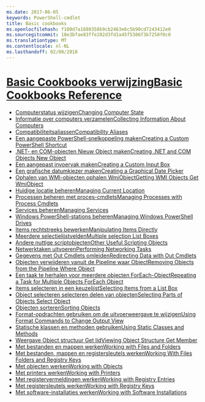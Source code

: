 ```yaml
---
ms.date: 2017-06-05
keywords: PowerShell-cmdlet
title: Basic cookbooks
ms.openlocfilehash: f100d7a1680358b9cb2463e6c5b90cd7243412e0
ms.sourcegitcommit: 18e3bfae83ffe282d3fd1a45f5386f3b7250f0c0
ms.translationtype: MT
ms.contentlocale: nl-NL
ms.lasthandoff: 02/08/2018
---
```

# <a name="basic-cookbooks-referencecookbooksbasic-cookbooks-referencemd"></a>[<span data-ttu-id="23ebf-103">Basic Cookbooks verwijzing</span><span class="sxs-lookup"><span data-stu-id="23ebf-103">Basic Cookbooks Reference</span></span>](cookbooks/basic-cookbooks-reference.md)

- [<span data-ttu-id="23ebf-104">Computerstatus wijzigen</span><span class="sxs-lookup"><span data-stu-id="23ebf-104">Changing Computer State</span></span>](cookbooks/Changing-Computer-State.md)
- [<span data-ttu-id="23ebf-105">Informatie over computers verzamelen</span><span class="sxs-lookup"><span data-stu-id="23ebf-105">Collecting Information About Computers</span></span>](cookbooks/Collecting-Information-About-Computers.md)
- [<span data-ttu-id="23ebf-106">Compatibiliteitsaliassen</span><span class="sxs-lookup"><span data-stu-id="23ebf-106">Compatibility Aliases</span></span>](cookbooks/Appendix-1---Compatibility-Aliases.md)
- [<span data-ttu-id="23ebf-107">Een aangepaste PowerShell-snelkoppeling maken</span><span class="sxs-lookup"><span data-stu-id="23ebf-107">Creating a Custom PowerShell Shortcut</span></span>](cookbooks/Appendix-2---Creating-a-Custom-PowerShell-Shortcut.md)
- [<span data-ttu-id="23ebf-108">.NET- en COM-objecten Nieuw Object maken</span><span class="sxs-lookup"><span data-stu-id="23ebf-108">Creating .NET and COM Objects  New Object </span></span>](cookbooks/Creating-.NET-and-COM-Objects--New-Object-.md)
- [<span data-ttu-id="23ebf-109">Een aangepast invoervak maken</span><span class="sxs-lookup"><span data-stu-id="23ebf-109">Creating a Custom Input Box</span></span>](cookbooks/Creating-a-Custom-Input-Box.md)
- [<span data-ttu-id="23ebf-110">Een grafische datumkiezer maken</span><span class="sxs-lookup"><span data-stu-id="23ebf-110">Creating a Graphical Date Picker</span></span>](cookbooks/Creating-a-Graphical-Date-Picker.md)
- [<span data-ttu-id="23ebf-111">Ophalen van WMI-objecten ophalen WmiObject</span><span class="sxs-lookup"><span data-stu-id="23ebf-111">Getting WMI Objects  Get WmiObject </span></span>](cookbooks/Getting-WMI-Objects--Get-WmiObject-.md)
- [<span data-ttu-id="23ebf-112">Huidige locatie beheren</span><span class="sxs-lookup"><span data-stu-id="23ebf-112">Managing Current Location</span></span>](cookbooks/Managing-Current-Location.md)
- [<span data-ttu-id="23ebf-113">Processen beheren met proces-cmdlets</span><span class="sxs-lookup"><span data-stu-id="23ebf-113">Managing Processes with Process Cmdlets</span></span>](cookbooks/Managing-Processes-with-Process-Cmdlets.md)
- [<span data-ttu-id="23ebf-114">Services beheren</span><span class="sxs-lookup"><span data-stu-id="23ebf-114">Managing Services</span></span>](cookbooks/Managing-Services.md)
- [<span data-ttu-id="23ebf-115">Windows PowerShell-stations beheren</span><span class="sxs-lookup"><span data-stu-id="23ebf-115">Managing Windows PowerShell Drives</span></span>](cookbooks/Managing-Windows-PowerShell-Drives.md)
- [<span data-ttu-id="23ebf-116">Items rechtstreeks bewerken</span><span class="sxs-lookup"><span data-stu-id="23ebf-116">Manipulating Items Directly</span></span>](cookbooks/Manipulating-Items-Directly.md)
- [<span data-ttu-id="23ebf-117">Meerdere selectielijstvelden</span><span class="sxs-lookup"><span data-stu-id="23ebf-117">Multiple selection List Boxes</span></span>](cookbooks/Multiple-selection-List-Boxes.md)
- [<span data-ttu-id="23ebf-118">Andere nuttige scriptobjecten</span><span class="sxs-lookup"><span data-stu-id="23ebf-118">Other Useful Scripting Objects</span></span>](cookbooks/Other-Useful-Scripting-Objects.md)
- [<span data-ttu-id="23ebf-119">Netwerktaken uitvoeren</span><span class="sxs-lookup"><span data-stu-id="23ebf-119">Performing Networking Tasks</span></span>](cookbooks/Performing-Networking-Tasks.md)
- [<span data-ttu-id="23ebf-120">Gegevens met Out Cmdlets omleiden</span><span class="sxs-lookup"><span data-stu-id="23ebf-120">Redirecting Data with Out   Cmdlets</span></span>](cookbooks/Redirecting-Data-with-Out---Cmdlets.md)
- [<span data-ttu-id="23ebf-121">Objecten verwijderen vanuit de Pipeline waar Object</span><span class="sxs-lookup"><span data-stu-id="23ebf-121">Removing Objects from the Pipeline  Where Object </span></span>](cookbooks/Removing-Objects-from-the-Pipeline--Where-Object-.md)
- [<span data-ttu-id="23ebf-122">Een taak te herhalen voor meerdere objecten ForEach-Object</span><span class="sxs-lookup"><span data-stu-id="23ebf-122">Repeating a Task for Multiple Objects  ForEach Object </span></span>](cookbooks/Repeating-a-Task-for-Multiple-Objects--ForEach-Object-.md)
- [<span data-ttu-id="23ebf-123">Items selecteren in een keuzelijst</span><span class="sxs-lookup"><span data-stu-id="23ebf-123">Selecting Items from a List Box</span></span>](cookbooks/Selecting-Items-from-a-List-Box.md)
- [<span data-ttu-id="23ebf-124">Object selecteren selecteren delen van objecten</span><span class="sxs-lookup"><span data-stu-id="23ebf-124">Selecting Parts of Objects  Select Object </span></span>](cookbooks/Selecting-Parts-of-Objects--Select-Object-.md)
- [<span data-ttu-id="23ebf-125">Objecten sorteren</span><span class="sxs-lookup"><span data-stu-id="23ebf-125">Sorting Objects</span></span>](cookbooks/Sorting-Objects.md)
- [<span data-ttu-id="23ebf-126">Format-opdrachten gebruiken om de uitvoerweergave te wijzigen</span><span class="sxs-lookup"><span data-stu-id="23ebf-126">Using Format Commands to Change Output View</span></span>](cookbooks/Using-Format-Commands-to-Change-Output-View.md)
- [<span data-ttu-id="23ebf-127">Statische klassen en methoden gebruiken</span><span class="sxs-lookup"><span data-stu-id="23ebf-127">Using Static Classes and Methods</span></span>](cookbooks/Using-Static-Classes-and-Methods.md)
- [<span data-ttu-id="23ebf-128">Weergave Object structuur Get lid</span><span class="sxs-lookup"><span data-stu-id="23ebf-128">Viewing Object Structure  Get Member </span></span>](cookbooks/Viewing-Object-Structure--Get-Member-.md)
- [<span data-ttu-id="23ebf-129">Met bestanden en mappen werken</span><span class="sxs-lookup"><span data-stu-id="23ebf-129">Working with Files and Folders</span></span>](cookbooks/Working-with-Files-and-Folders.md)
- [<span data-ttu-id="23ebf-130">Met bestanden, mappen en registersleutels werken</span><span class="sxs-lookup"><span data-stu-id="23ebf-130">Working With Files Folders and Registry Keys</span></span>](cookbooks/Working-With-Files-Folders-and-Registry-Keys.md)
- [<span data-ttu-id="23ebf-131">Met objecten werken</span><span class="sxs-lookup"><span data-stu-id="23ebf-131">Working with Objects</span></span>](cookbooks/Working-with-Objects.md)
- [<span data-ttu-id="23ebf-132">Met printers werken</span><span class="sxs-lookup"><span data-stu-id="23ebf-132">Working with Printers</span></span>](cookbooks/Working-with-Printers.md)
- [<span data-ttu-id="23ebf-133">Met registervermeldingen werken</span><span class="sxs-lookup"><span data-stu-id="23ebf-133">Working with Registry Entries</span></span>](cookbooks/Working-with-Registry-Entries.md)
- [<span data-ttu-id="23ebf-134">Met registersleutels werken</span><span class="sxs-lookup"><span data-stu-id="23ebf-134">Working with Registry Keys</span></span>](cookbooks/Working-with-Registry-Keys.md)
- [<span data-ttu-id="23ebf-135">Met software-installaties werken</span><span class="sxs-lookup"><span data-stu-id="23ebf-135">Working with Software Installations</span></span>](cookbooks/Working-with-Software-Installations.md)

